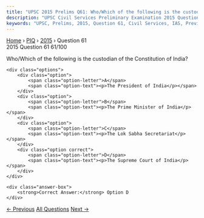 ```yaml
---
title: "UPSC 2015 Prelims Q61: Who/Which of the following is the custodian of the Constitut..."
description: "UPSC Civil Services Preliminary Examination 2015 Question 61 with options and answer"
keywords: "UPSC, Prelims, 2015, Question 61, Civil Services, IAS, Previous Year Questions"
---
```


<nav class="breadcrumb">
    <a href="../../">Home</a>
    <span>›</span>
    <a href="../">PIQ</a>
    <span>›</span>
    <a href="./">2015</a>
    <span>›</span>
    <span>Question 61</span>
</nav>

<div class="question-header">
    <div class="question-meta">
        <span class="year-badge">2015</span>
        <span class="question-number">Question 61</span>
        <span class="progress">61/100</span>
    </div>
    <div class="progress-bar">
        <div class="progress-fill" style="width: 61.0%"></div>
    </div>
</div>

<div class="question-content">
    <div class="question-text">
        <p>Who/Which of the following is the custodian of the Constitution of India?</p>
    </div>
    
    <div class="options">
        <div class="option">
            <span class="option-letter">A</span>
            <span class="option-text"><p>The President of India</p></span>
        </div>
        <div class="option">
            <span class="option-letter">B</span>
            <span class="option-text"><p>The Prime Minister of India</p></span>
        </div>
        <div class="option">
            <span class="option-letter">C</span>
            <span class="option-text"><p>The Lok Sabha Secretariat</p></span>
        </div>
        <div class="option correct">
            <span class="option-letter">D</span>
            <span class="option-text"><p>The Supreme Court of India</p></span>
        </div>
    </div>

    <div class="answer-box">
        <strong>Correct Answer:</strong> Option D
    </div>
</div>

<div class="question-nav">
    <a href="../q060-with-reference-to-the-union-government-consider-th/" class="nav-btn prev">← Previous</a>
    <a href="../" class="nav-btn center">All Questions</a>
    <a href="../q062-consider-the-following-statements-1-the-accelerate/" class="nav-btn next">Next →</a>
</div>

